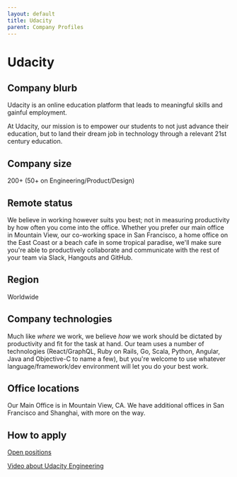 ```yaml
---
layout: default
title: Udacity
parent: Company Profiles
---
```


# Udacity

## Company blurb

Udacity is an online education platform that leads to meaningful skills and gainful employment.

At Udacity, our mission is to empower our students to not just advance their education, but to land their dream job in technology through a relevant 21st century education.


## Company size

200+ (50+ on Engineering/Product/Design)

## Remote status

We believe in working however suits you best; not in measuring productivity by how often you come into the office. Whether you prefer our main office in Mountain View, our co-working space in San Francisco, a home office on the East Coast or a beach cafe in some tropical paradise, we'll make sure you're able to productively collaborate and communicate with the rest of your team via Slack, Hangouts and GitHub.

## Region

Worldwide

## Company technologies

Much like *where* we work, we believe *how* we work should be dictated by productivity and fit for the task at hand. Our team uses a number of technologies (React/GraphQL, Ruby on Rails, Go, Scala, Python, Angular, Java and Objective-C to name a few), but you're welcome to use whatever language/framework/dev environment will let you do your best work.

## Office locations

Our Main Office is in Mountain View, CA. We have additional offices in San Francisco and Shanghai, with more on the way.

## How to apply

[Open positions](https://www.udacity.com/jobs)

[Video about Udacity Engineering](https://vimeo.com/135723573)
